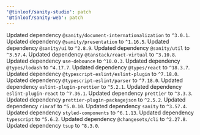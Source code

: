 ```yaml
---
'@tinloof/sanity-studio': patch
'@tinloof/sanity-web': patch
---
```


Updated dependency `@sanity/document-internationalization` to `^3.0.1`.
Updated dependency `@sanity/presentation` to `^1.16.5`.
Updated dependency `@sanity/ui` to `^2.8.9`.
Updated dependency `@sanity/util` to `^3.57.4`.
Updated dependency `@tanstack/react-virtual` to `^3.10.8`.
Updated dependency `use-debounce` to `^10.0.3`.
Updated dependency `@types/lodash` to `^4.17.7`.
Updated dependency `@types/react` to `^18.3.7`.
Updated dependency `@typescript-eslint/eslint-plugin` to `^7.18.0`.
Updated dependency `@typescript-eslint/parser` to `^7.18.0`.
Updated dependency `eslint-plugin-prettier` to `^5.2.1`.
Updated dependency `eslint-plugin-react` to `^7.36.1`.
Updated dependency `prettier` to `^3.3.3`.
Updated dependency `prettier-plugin-packagejson` to `^2.5.2`.
Updated dependency `rimraf` to `^5.0.10`.
Updated dependency `sanity` to `^3.57.4`.
Updated dependency `styled-components` to `^6.1.13`.
Updated dependency `typescript` to `^5.6.2`.
Updated dependency `@changesets/cli` to `^2.27.8`.
Updated dependency `tsup` to `^8.3.0`.
